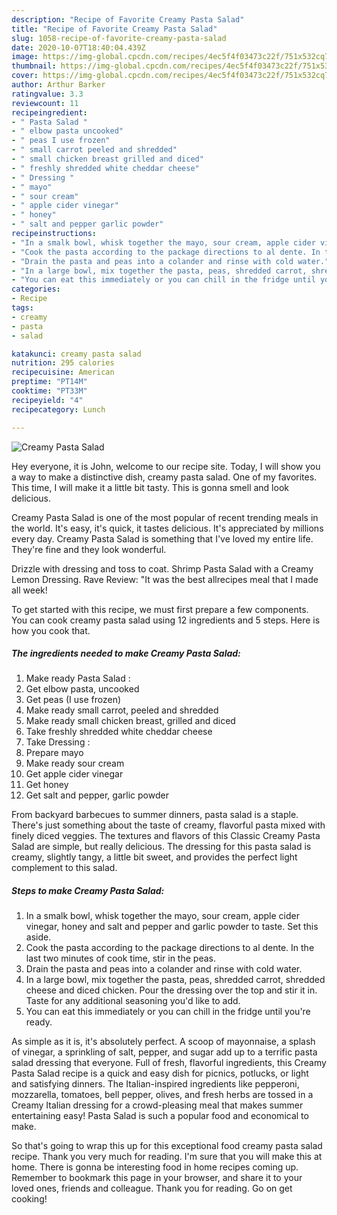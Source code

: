 ```yaml
---
description: "Recipe of Favorite Creamy Pasta Salad"
title: "Recipe of Favorite Creamy Pasta Salad"
slug: 1058-recipe-of-favorite-creamy-pasta-salad
date: 2020-10-07T18:40:04.439Z
image: https://img-global.cpcdn.com/recipes/4ec5f4f03473c22f/751x532cq70/creamy-pasta-salad-recipe-main-photo.jpg
thumbnail: https://img-global.cpcdn.com/recipes/4ec5f4f03473c22f/751x532cq70/creamy-pasta-salad-recipe-main-photo.jpg
cover: https://img-global.cpcdn.com/recipes/4ec5f4f03473c22f/751x532cq70/creamy-pasta-salad-recipe-main-photo.jpg
author: Arthur Barker
ratingvalue: 3.3
reviewcount: 11
recipeingredient:
- " Pasta Salad "
- " elbow pasta uncooked"
- " peas I use frozen"
- " small carrot peeled and shredded"
- " small chicken breast grilled and diced"
- " freshly shredded white cheddar cheese"
- " Dressing "
- " mayo"
- " sour cream"
- " apple cider vinegar"
- " honey"
- " salt and pepper garlic powder"
recipeinstructions:
- "In a smalk bowl, whisk together the mayo, sour cream, apple cider vinegar, honey and salt and pepper and garlic powder to taste. Set this aside."
- "Cook the pasta according to the package directions to al dente. In the last two minutes of cook time, stir in the peas."
- "Drain the pasta and peas into a colander and rinse with cold water."
- "In a large bowl, mix together the pasta, peas, shredded carrot, shredded cheese and diced chicken. Pour the dressing over the top and stir it in. Taste for any additional seasoning you&#39;d like to add."
- "You can eat this immediately or you can chill in the fridge until you&#39;re ready."
categories:
- Recipe
tags:
- creamy
- pasta
- salad

katakunci: creamy pasta salad 
nutrition: 295 calories
recipecuisine: American
preptime: "PT14M"
cooktime: "PT33M"
recipeyield: "4"
recipecategory: Lunch

---
```



![Creamy Pasta Salad](https://img-global.cpcdn.com/recipes/4ec5f4f03473c22f/751x532cq70/creamy-pasta-salad-recipe-main-photo.jpg)

Hey everyone, it is John, welcome to our recipe site. Today, I will show you a way to make a distinctive dish, creamy pasta salad. One of my favorites. This time, I will make it a little bit tasty. This is gonna smell and look delicious.

Creamy Pasta Salad is one of the most popular of recent trending meals in the world. It's easy, it's quick, it tastes delicious. It's appreciated by millions every day. Creamy Pasta Salad is something that I've loved my entire life. They're fine and they look wonderful.

Drizzle with dressing and toss to coat. Shrimp Pasta Salad with a Creamy Lemon Dressing. Rave Review: &#34;It was the best allrecipes meal that I made all week!


To get started with this recipe, we must first prepare a few components. You can cook creamy pasta salad using 12 ingredients and 5 steps. Here is how you cook that.

<!--inarticleads1-->

##### The ingredients needed to make Creamy Pasta Salad:

1. Make ready  Pasta Salad :
1. Get  elbow pasta, uncooked
1. Get  peas (I use frozen)
1. Make ready  small carrot, peeled and shredded
1. Make ready  small chicken breast, grilled and diced
1. Take  freshly shredded white cheddar cheese
1. Take  Dressing :
1. Prepare  mayo
1. Make ready  sour cream
1. Get  apple cider vinegar
1. Get  honey
1. Get  salt and pepper, garlic powder


From backyard barbecues to summer dinners, pasta salad is a staple. There&#39;s just something about the taste of creamy, flavorful pasta mixed with finely diced veggies. The textures and flavors of this Classic Creamy Pasta Salad are simple, but really delicious. The dressing for this pasta salad is creamy, slightly tangy, a little bit sweet, and provides the perfect light complement to this salad. 

<!--inarticleads2-->

##### Steps to make Creamy Pasta Salad:

1. In a smalk bowl, whisk together the mayo, sour cream, apple cider vinegar, honey and salt and pepper and garlic powder to taste. Set this aside.
1. Cook the pasta according to the package directions to al dente. In the last two minutes of cook time, stir in the peas.
1. Drain the pasta and peas into a colander and rinse with cold water.
1. In a large bowl, mix together the pasta, peas, shredded carrot, shredded cheese and diced chicken. Pour the dressing over the top and stir it in. Taste for any additional seasoning you&#39;d like to add.
1. You can eat this immediately or you can chill in the fridge until you&#39;re ready.


As simple as it is, it&#39;s absolutely perfect. A scoop of mayonnaise, a splash of vinegar, a sprinkling of salt, pepper, and sugar add up to a terrific pasta salad dressing that everyone. Full of fresh, flavorful ingredients, this Creamy Pasta Salad recipe is a quick and easy dish for picnics, potlucks, or light and satisfying dinners. The Italian-inspired ingredients like pepperoni, mozzarella, tomatoes, bell pepper, olives, and fresh herbs are tossed in a Creamy Italian dressing for a crowd-pleasing meal that makes summer entertaining easy! Pasta Salad is such a popular food and economical to make. 

So that's going to wrap this up for this exceptional food creamy pasta salad recipe. Thank you very much for reading. I'm sure that you will make this at home. There is gonna be interesting food in home recipes coming up. Remember to bookmark this page in your browser, and share it to your loved ones, friends and colleague. Thank you for reading. Go on get cooking!
